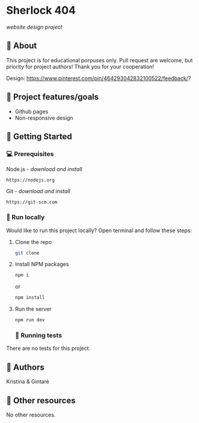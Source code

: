 # Sherlock 404

_website design project_

## 🌟 About

This project is for educational porpuses only. Pull request are welcome, but priority for project authors! Thank you for your cooperation!

Design: https://www.pinterest.com/pin/464293042832100522/feedback/?

## 🎯 Project features/goals

- Github pages
- Non-responsive design

## 🧰 Getting Started

### 💻 Prerequisites

Node.js - _download and install_

```
https://nodejs.org
```

Git - _download and install_

```
https://git-scm.com
```

### 🏃 Run locally

Would like to run this project locally? Open terminal and follow these steps:

1. Clone the repo
   ```sh
   git clone
   ```
2. Install NPM packages
   ```sh
   npm i
   ```
   or
   ```sh
   npm install
   ```
3. Run the server

   ```sh
   npm run dev
   ```

   ### 🧪 Running tests

There are no tests for this project.

## 🎅 Authors

Kristina & Gintarė

## 🔗 Other resources

No other resources.
